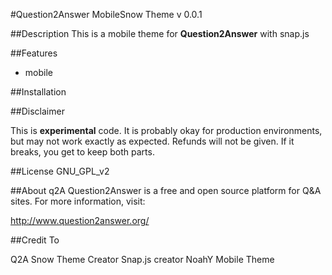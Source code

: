 #Question2Answer MobileSnow Theme v 0.0.1

##Description
This is a mobile theme for **Question2Answer** with snap.js

##Features
- mobile

##Installation


##Disclaimer

This is **experimental** code.  It is probably okay for production environments, but may not work exactly as expected.  Refunds will not be given.  If it breaks, you get to keep both parts.

##License
GNU_GPL_v2

##About q2A
Question2Answer is a free and open source platform for Q&A sites. For more information, visit:

http://www.question2answer.org/

##Credit To

Q2A Snow Theme Creator
Snap.js creator
NoahY Mobile Theme
